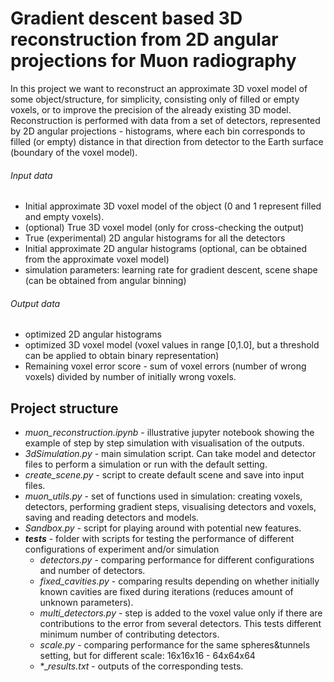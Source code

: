 # Gradient descent based 3D reconstruction from 2D angular projections for Muon radiography

In this project we want to reconstruct an approximate 3D voxel model of some object/structure,
for simplicity, consisting only of filled or empty voxels, or to improve the precision of 
the already existing 3D model. Reconstruction is performed with data from a set of detectors, 
represented by 2D angular projections - histograms, where each bin corresponds to filled (or empty) 
distance in that direction from detector to the Earth surface (boundary of the voxel model).

###### Input data
* Initial approximate 3D voxel model of the object (0 and 1 represent filled and empty voxels).
* (optional) True 3D voxel model (only for cross-checking the output)
* True (experimental) 2D angular histograms for all the detectors
* Initial approximate 2D angular histograms (optional, can be obtained from the approximate voxel model)
* simulation parameters: learning rate for gradient descent, scene shape (can be obtained from angular binning)

###### Output data
* optimized 2D angular histograms
* optimized 3D voxel model (voxel values in range [0,1.0], 
  but a threshold can be applied to obtain binary representation)
* Remaining voxel error score - sum of voxel errors (number of wrong voxels) divided by number of initially wrong voxels.

## Project structure

* _muon_reconstruction.ipynb_ - illustrative jupyter notebook showing the example of 
  step by step simulation with visualisation of the outputs.
* _3dSimulation.py_ - main simulation script. Can take model and detector files 
  to perform a simulation or run with the default setting.
* _create_scene.py_ - script to create default scene and save into input files.
* _muon_utils.py_ - set of functions used in simulation: creating voxels, detectors, 
  performing gradient steps, visualising detectors and voxels, saving and reading detectors and models.
* _Sandbox.py_ - script for playing around with potential new features. 
* ___tests___ - folder with scripts for testing the performance of different configurations 
  of experiment and/or simulation
  * _detectors.py_ - comparing performance for different configurations and number of detectors.
  * _fixed_cavities.py_ - comparing results depending on whether initially known cavities are fixed during iterations (reduces amount of unknown parameters).
  * _multi_detectors.py_ - step is added to the voxel value only if there are contributions to the error from several detectors. This tests different minimum number of contributing detectors. 
  * _scale.py_ - comparing performance for the same spheres&tunnels setting, but for different scale: 16x16x16 - 64x64x64
  * *__results.txt_ - outputs of the corresponding tests. 

